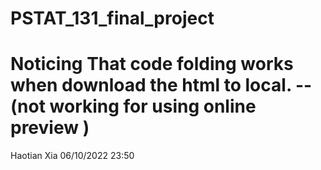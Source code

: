 # PSTAT_131_final_project
# Noticing That code folding works when download the html to local. -- (not working for using online preview )
Haotian Xia
06/10/2022 23:50
